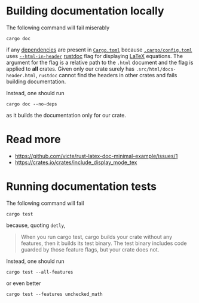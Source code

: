 # Building documentation locally

The following command will fail miserably

```text
cargo doc
```

if any [dependencies](https://doc.rust-lang.org/cargo/guide/dependencies.html) are present
in [`Cargo.toml`](https://doc.rust-lang.org/cargo/reference/manifest.html) because
[`.cargo/config.toml`](https://doc.rust-lang.org/cargo/reference/config.html) uses 
[`--html-in-header`](https://doc.rust-lang.org/rustdoc/command-line-arguments.html#--html-in-header-include-more-html-in-head)
[rustdoc](https://doc.rust-lang.org/rustdoc/what-is-rustdoc.html) flag for
displaying [LaTeX](https://en.wikibooks.org/wiki/LaTeX/Mathematics) equations. The argument
for the flag is a relative path to the `.html` document and the flag is applied to **all** crates.
Given only our crate surely has `.src/html/docs-header.html`, `rustdoc` cannot find the headers in
other crates and fails building documentation.

Instead, one should run

```text
cargo doc --no-deps
```

as it builds the documentation only for our crate.

# Read more
* https://github.com/victe/rust-latex-doc-minimal-example/issues/1
* https://crates.io/crates/include_display_mode_tex

# Running documentation tests

The following command will fail

```text
cargo test
```

because, quoting `detly`,

> When you run cargo test, cargo builds your crate without any features, then it builds its test binary. The test binary includes code guarded by those feature flags, but your crate does not.

Instead, one should run

```text
cargo test --all-features
```

or even better

```
cargo test --features unchecked_math
```